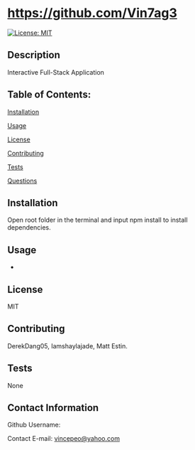
# https://github.com/Vin7ag3
[![License: MIT](https://img.shields.io/badge/License-MIT-yellow.svg)](https://opensource.org/licenses/MIT)

## Description
Interactive Full-Stack Application

## Table of Contents:

[Installation](#installation)

[Usage](#usage)

[License](#license)

[Contributing](#contributing)

[Tests](#tests)

[Questions](#contact-information)

## Installation
Open root folder in the terminal and input npm install to install dependencies.

## Usage
-

## License
MIT

## Contributing
DerekDang05, Iamshaylajade, Matt Estin.

## Tests
None

## Contact Information
Github Username: 

Contact E-mail: vincepeo@yahoo.com
